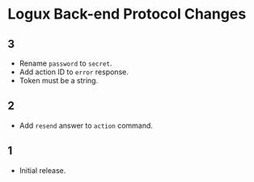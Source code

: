 # Logux Back-end Protocol Changes

## 3

* Rename `password` to `secret`.
* Add action ID to `error` response.
* Token must be a string.


## 2

* Add `resend` answer to `action` command.


## 1

* Initial release.

